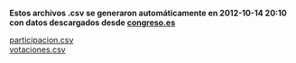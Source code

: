 **Estos archivos .csv se generaron automáticamente en 2012-10-14 20:10**
**con datos descargados desde [congreso.es](http://www.congreso.es/portal/page/portal/Congreso/Congreso/Actualidad/Votaciones)**

[participacion.csv](https://github.com/hamoid/que_hacen/blob/master/csv/participacion.csv)  
[votaciones.csv](https://github.com/hamoid/que_hacen/blob/master/csv/votaciones.csv)  
